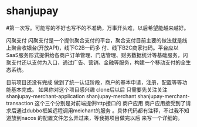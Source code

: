 # shanjupay
#第一次写。可能写的不好也写不的不准确，万事开头难，以后希望能越来越好。

闪聚支付
闪聚支付是一个提供聚合支付的平台，聚合支付目前主要的做法就是线上聚合收银台(开放API)，线下C2B一码多
付、线下B2C商家扫码。平台应以SaaS服务形式提供给各商户订单管理、门店管理、财务数据统计等基础服务，闪
聚支付还以支付为入口，通过广告、营销、金融等服务，构建一个移动支付的全生态系统。

目前项目还没有完成 做到了统一认证阶段，商户的基本申请，注册，配置等等功能基本完成。
如果你对这个项目感兴趣 clone后以后 只需要先关注关注 shanjupay-merchant-application  shanjupay-merchant  shanjupay-merchant-transaction
这个三个分别是对前端提供http接口的 商户应用 商户应用接受到了请求后通过dubbo框架远程调用meichant的服务 。具体代码都有注释，不过我不知道放到nacos
的配置文件怎么弄过来，等我把项目做完以后 来写一个详细的。
